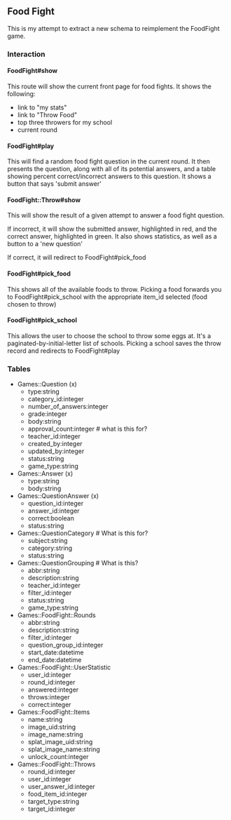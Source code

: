 ## Food Fight
This is my attempt to extract a new schema to reimplement the FoodFight game.

### Interaction
#### FoodFight#show 
This route will show the current front page for food fights.  It shows the
following:
- link to "my stats"
- link to "Throw Food"
- top three throwers for my school
- current round

#### FoodFight#play
This will find a random food fight question in the current round.  It then
presents the question, along with all of its potential answers, and a table
showing percent correct/incorrect answers to this question.  It shows a button
that says 'submit answer'

#### FoodFight::Throw#show
This will show the result of a given attempt to answer a food fight question.

If incorrect, it will show the submitted answer, highlighted in red, and the
correct answer, highlighted in green.  It also shows statistics, as well as
a button to a 'new question'

If correct, it will redirect to FoodFight#pick\_food

#### FoodFight#pick\_food
This shows all of the available foods to throw.  Picking a food forwards you to
FoodFight#pick\_school with the appropriate item\_id selected (food chosen to
throw)

#### FoodFight#pick\_school
This allows the user to choose the school to throw some eggs at.  It's a
paginated-by-initial-letter list of schools.  Picking a school saves the throw
record and redirects to FoodFight#play

### Tables
- Games::Question (x)
  - type:string
  - category\_id:integer
  - number\_of\_answers:integer
  - grade:integer
  - body:string
  - approval\_count:integer # what is this for?
  - teacher\_id:integer
  - created\_by:integer
  - updated\_by:integer
  - status:string
  - game\_type:string
- Games::Answer (x)
  - type:string
  - body:string
- Games::QuestionAnswer (x)
  - question\_id:integer
  - answer\_id:integer
  - correct:boolean
  - status:string
- Games::QuestionCategory # What is this for?
  - subject:string
  - category:string
  - status:string
- Games::QuestionGrouping # What is this?
  - abbr:string
  - description:string
  - teacher\_id:integer
  - filter\_id:integer
  - status:string
  - game\_type:string
- Games::FoodFight::Rounds
  - abbr:string
  - description:string
  - filter\_id:integer
  - question\_group\_id:integer
  - start\_date:datetime
  - end\_date:datetime
- Games::FoodFight::UserStatistic
  - user\_id:integer
  - round\_id:integer
  - answered:integer
  - throws:integer
  - correct:integer
- Games::FoodFight::Items
  - name:string
  - image\_uid:string
  - image\_name:string
  - splat\_image\_uid:string
  - splat\_image\_name:string
  - unlock\_count:integer
- Games::FoodFight::Throws
  - round\_id:integer
  - user\_id:integer
  - user\_answer\_id:integer
  - food\_item\_id:integer
  - target\_type:string
  - target\_id:integer

